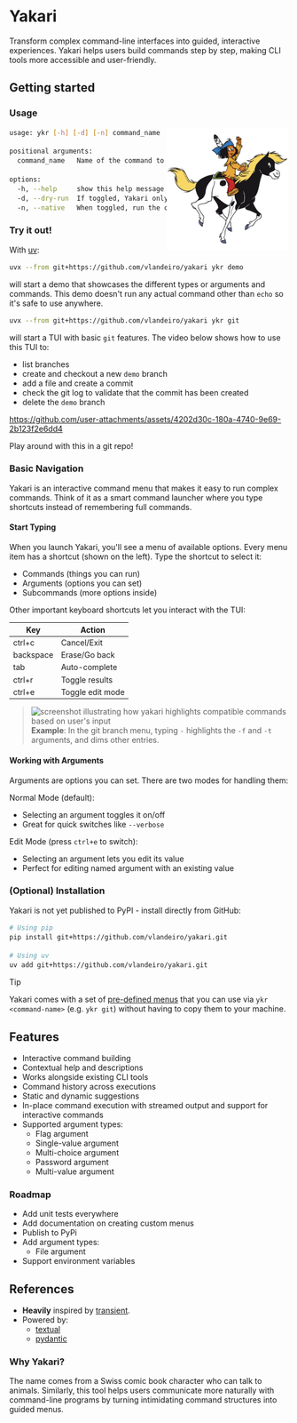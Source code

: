 # Yakari

Transform complex command-line interfaces into guided, interactive experiences. Yakari
helps users build commands step by step, making CLI tools more accessible and
user-friendly.


## Getting started

### Usage

<img src="./static/yakari.png" width="220" align="right" />

``` bash
usage: ykr [-h] [-d] [-n] command_name

positional arguments:
  command_name   Name of the command to execute

options:
  -h, --help     show this help message and exit
  -d, --dry-run  If toggled, Yakari only prints the command rather than running it.
  -n, --native   When toggled, run the command in the original shell instead of within the Yakari menu.
```

### Try it out!

With [uv](https://github.com/astral-sh/uv):

``` bash
uvx --from git+https://github.com/vlandeiro/yakari ykr demo
```

will start a demo that showcases the different types or arguments and commands.
This demo doesn't run any actual command other than `echo` so it's safe to use
anywhere.

``` bash
uvx --from git+https://github.com/vlandeiro/yakari ykr git
```

will start a TUI with basic `git` features. The video below shows how to use
this TUI to:

- list branches
- create and checkout a new `demo` branch
- add a file and create a commit
- check the git log to validate that the commit has been created
- delete the `demo` branch

https://github.com/user-attachments/assets/4202d30c-180a-4740-9e69-2b123f2e6dd4

Play around with this in a git repo!

### Basic Navigation

Yakari is an interactive command menu that makes it easy to run complex commands. 
Think of it as a smart command launcher where you type shortcuts instead of remembering full commands.

#### Start Typing

When you launch Yakari, you'll see a menu of available options. Every menu item has a shortcut (shown on the left). Type the shortcut to select it:
- Commands (things you can run)
- Arguments (options you can set)
- Subcommands (more options inside)

Other important keyboard shortcuts let you interact with the TUI:

| Key         | Action                   |
|-------------|--------------------------|
| ctrl+c      | Cancel/Exit              |
| backspace   | Erase/Go back            |
| tab         | Auto-complete            |
| ctrl+r      | Toggle results           |
| ctrl+e      | Toggle edit mode         |

> ![screenshot illustrating how yakari highlights compatible commands based on user's input](https://github.com/user-attachments/assets/95489bcd-832a-488b-b4eb-e75b5bcb30ec)
> **Example**: In the git branch menu, typing `-` highlights the `-f` and `-t` arguments, and dims other entries.

#### Working with Arguments

Arguments are options you can set. There are two modes for handling them:

Normal Mode (default):
- Selecting an argument toggles it on/off
- Great for quick switches like `--verbose`

Edit Mode (press `ctrl+e` to switch):
- Selecting an argument lets you edit its value
- Perfect for editing named argument with an existing value


### (Optional) Installation

Yakari is not yet published to PyPI - install directly from GitHub:

```bash
# Using pip
pip install git+https://github.com/vlandeiro/yakari.git

# Using uv
uv add git+https://github.com/vlandeiro/yakari.git
```

> [!TIP]
> Yakari comes with a set of [pre-defined menus](https://github.com/vlandeiro/yakari-menus)
> that you can use via `ykr <command-name>` (e.g. `ykr git`) without having to copy
> them to your machine.


## Features

- Interactive command building
- Contextual help and descriptions
- Works alongside existing CLI tools
- Command history across executions
- Static and dynamic suggestions
- In-place command execution with streamed output and support for interactive commands
- Supported argument types:
  - Flag argument
  - Single-value argument
  - Multi-choice argument 
  - Password argument
  - Multi-value argument

### Roadmap
- Add unit tests everywhere
- Add documentation on creating custom menus
- Publish to PyPi
- Add argument types:
  - File argument
- Support environment variables

## References

- **Heavily** inspired by [transient](https://github.com/magit/transient).
- Powered by:
  - [textual](https://github.com/Textualize/textual)
  - [pydantic](https://github.com/pydantic/pydantic)

### Why Yakari?

The name comes from a Swiss comic book character who can talk to animals.
Similarly, this tool helps users communicate more naturally with command-line
programs by turning intimidating command structures into guided menus.
